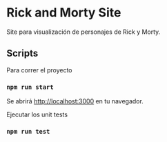 # Rick and Morty Site

Site para visualización de personajes de Rick y Morty.

## Scripts

Para correr el proyecto

### `npm run start`

Se abrirá [http://localhost:3000](http://localhost:3000) en tu navegador.


Ejecutar los unit tests

### `npm run test`